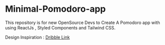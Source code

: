 # Minimal-Pomodoro-app

This repository is for new OpenSource Devs to Create A Pomodoro app with using ReactJs , Styled Components and Tailwind CSS.

Design Inspiration : [Dribble Link](https://dribbble.com/shots/14776914-Pomoguru-app-now-ready-for-night-owls)
